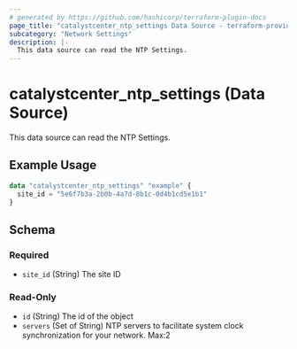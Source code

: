 ```yaml
---
# generated by https://github.com/hashicorp/terraform-plugin-docs
page_title: "catalystcenter_ntp_settings Data Source - terraform-provider-catalystcenter"
subcategory: "Network Settings"
description: |-
  This data source can read the NTP Settings.
---
```


# catalystcenter_ntp_settings (Data Source)

This data source can read the NTP Settings.

## Example Usage

```terraform
data "catalystcenter_ntp_settings" "example" {
  site_id = "5e6f7b3a-2b0b-4a7d-8b1c-0d4b1cd5e1b1"
}
```

<!-- schema generated by tfplugindocs -->
## Schema

### Required

- `site_id` (String) The site ID

### Read-Only

- `id` (String) The id of the object
- `servers` (Set of String) NTP servers to facilitate system clock synchronization for your network. Max:2
